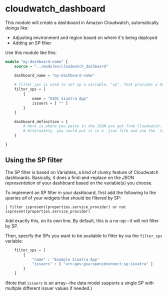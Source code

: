 # cloudwatch_dashboard

This module will create a dashboard in Amazon Cloudwatch, automatically doings like:

- Adjusting environment and region based on where it's being deployed
- Adding an SP filter

Use this module like this:

```terraform
module "my-dashboard-name" {
    source = "../modules/cloudwatch_dashboard"

    dashboard_name = "my-dashboard-name"
    
    # filter_sps is used to set up a variable, "sp", that provides a dropdown for SP selelection
    filter_sps = [
        {
            name = "OIDC Sinatra App"
            issuers = [ "" ]
        }
    ]

    dashboard_definition = {
        # Here is where you paste in the JSON you got from Cloudwatch.
        # Alternately, you could put it in a .json file and use the `local_file` data source.
    }

} 
```

## Using the SP filter

The SP filter is based on Variables, a kind of clunky feature of Cloudwatch dashboards. Basically, it does a find-and-replace on the _JSON representation_ of your dashboard based on the variable(s) you choose.

To implement an SP filter in your dashboard, first add the following to the queries _all_ of your widgets that should be filtered by SP:

```cloudwatch
| filter ispresent(properties.service_provider) or not ispresent(properties.service_provider)
```

Add exactly this, on its own line. By default, this is a no-op--it will not filter by SP.

Then, specify the SPs you want to be available to filter by via the `filter_sps` variable:

```terraform
    filter_sps = [
        {
            "name" : "Example Sinatra App"
            "issuers" : [ "urn:gov:gsa:openidconnect:sp:sinatra" ]
        }
    ]
```

(Note that `issuers` is an array--the data model supports a single SP with multiple different issuer values if needed.)
